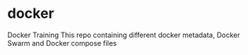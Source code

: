 # docker
Docker Training
This repo containing different docker metadata, Docker Swarm and Docker compose files


